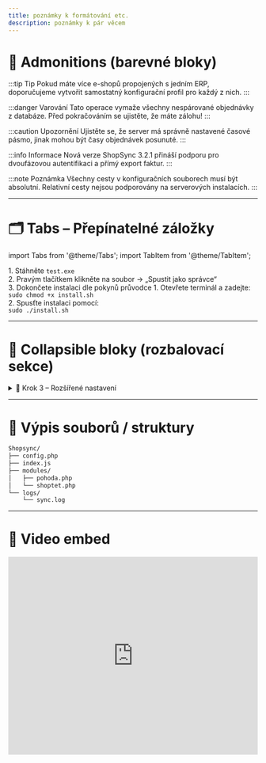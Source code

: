 ```yaml
---
title: poznámky k formátování etc.
description: poznámky k pár věcem
---
```


# 🧠 Admonitions (barevné bloky)

:::tip Tip
Pokud máte více e-shopů propojených s jedním ERP, doporučujeme vytvořit samostatný konfigurační profil pro každý z nich.
:::

:::danger Varování
Tato operace vymaže všechny nespárované objednávky z databáze. Před pokračováním se ujistěte, že máte zálohu!
:::

:::caution Upozornění
Ujistěte se, že server má správně nastavené časové pásmo, jinak mohou být časy objednávek posunuté.
:::

:::info Informace
Nová verze ShopSync 3.2.1 přináší podporu pro dvoufázovou autentifikaci a přímý export faktur.
:::

:::note Poznámka
Všechny cesty v konfiguračních souborech musí být absolutní. Relativní cesty nejsou podporovány na serverových instalacích.
:::

---

# 🗂️ Tabs – Přepínatelné záložky

import Tabs from '@theme/Tabs';
import TabItem from '@theme/TabItem';

<Tabs>
  <TabItem value="windows" label="🪟 Windows">
    1. Stáhněte <code>test.exe</code><br />
    2. Pravým tlačítkem klikněte na soubor → „Spustit jako správce“<br />
    3. Dokončete instalaci dle pokynů průvodce
  </TabItem>
  <TabItem value="linux" label="🐧 Linux">
    1. Otevřete terminál a zadejte:<br />
    <code>sudo chmod +x install.sh</code><br />
    2. Spusťte instalaci pomocí:<br />
    <code>sudo ./install.sh</code>
  </TabItem>
</Tabs>

---

# 📂 Collapsible bloky (rozbalovací sekce)

<details>
<summary>📁 Krok 3 – Rozšířené nastavení</summary>

Zde můžete:

- Upravit 
- Cokoliv
- Tě
- Napadne

</details>

---

# 📁 Výpis souborů / struktury

```bash title="Struktura složek"
Shopsync/
├── config.php
├── index.js
├── modules/
│   ├── pohoda.php
│   └── shoptet.php
└── logs/
    └── sync.log
```

---

# 🎥 Video embed

<iframe width="100%" height="400" src="https://www.youtube.com/embed/xxxxxxxxxxx" frameborder="0" allowfullscreen></iframe>
